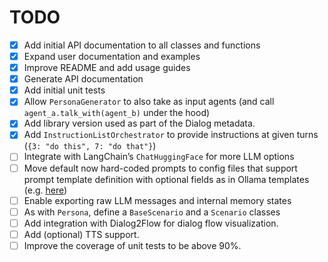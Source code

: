 # TODO

- [x] Add initial API documentation to all classes and functions
- [x] Expand user documentation and examples
- [x] Improve README and add usage guides
- [x] Generate API documentation
- [x] Add initial unit tests
- [x] Allow `PersonaGenerator` to also take as input agents (and call `agent_a.talk_with(agent_b)` under the hood)
- [x] Add library version used as part of the Dialog metadata.
- [x] Add `InstructionListOrchestrator` to provide instructions at given turns (`{3: "do this", 7: "do that"}`)
- [ ] Integrate with LangChain’s `ChatHuggingFace` for more LLM options
- [ ] Move default now hard-coded prompts to config files that support prompt template definition with optional fields as in Ollama templates (e.g. [here](https://ollama.com/library/deepseek-r1:latest/blobs/c5ad996bda6e))
- [ ] Enable exporting raw LLM messages and internal memory states
- [ ] As with `Persona`, define a `BaseScenario` and a `Scenario` classes
- [ ] Add integration with Dialog2Flow for dialog flow visualization.
- [ ] Add (optional) TTS support.
- [ ] Improve the coverage of unit tests to be above 90%.
